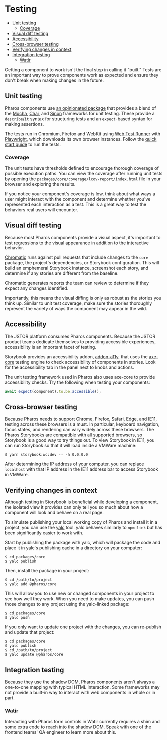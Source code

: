 # Testing

<!-- toc -->

- [Unit testing](#unit-testing)
  * [Coverage](#coverage)
- [Visual diff testing](#visual-diff-testing)
- [Accessibility](#accessibility)
- [Cross-browser testing](#cross-browser-testing)
- [Verifying changes in context](#verifying-changes-in-context)
- [Integration testing](#integration-testing)
  * [Watir](#watir)

<!-- tocstop -->

Getting a component to work isn't the final step in calling it "built." Tests are an important way to prove components work as expected and ensure they don't break when making changes in the future.

## Unit testing

Pharos components use [an opinionated package](https://github.com/open-wc/open-wc/tree/main/packages/testing) that provides a blend of the [Mocha](https://mochajs.org/), [Chai](https://www.chaijs.com/), and [Sinon](https://sinonjs.org/) frameworks for unit testing. These provide a `describe`/`it` syntax for structuring tests and an `expect`-based syntax for making assertions.

The tests run in Chromium, Firefox and WebKit using [Web Test Runner](https://github.com/modernweb-dev/web/tree/main/packages/test-runner) with [Playwright](https://playwright.dev/), which downloads its own browser instances. Follow the [quick start guide](./quick-start.md) to run the tests.

### Coverage

The unit tests have thresholds defined to encourage thorough coverage of possible execution paths. You can view the coverage after running unit tests by opening the `packages/core/coverage/lcov-report/index.html` file in your browser and exploring the results.

If you notice your component's coverage is low, think about what ways a user might interact with the component and determine whether you've represented each interaction as a test. This is a great way to test the behaviors real users will encounter.

## Visual diff testing

Because most Pharos components provide a visual aspect, it's important to test regressions to the visual appearance in addition to the interactive behavior.

[Chromatic](https://www.chromatic.com/) runs against pull requests that include changes to the `core` package, the project's dependencies, or Storybook configuration. This will build an emphemeral Storybook instance, screenshot each story, and determine if any stories are different from the baseline.

Chromatic generates reports the team can review to determine if they expect any changes identified.

Importantly, this means the visual diffing is only as robust as the stories you think up. Similar to unit test coverage, make sure the stories thoroughly represent the variety of ways the component may appear in the wild.

## Accessibility

The JSTOR platform consumes Pharos components. Because the JSTOR product teams dedicate themselves to providing accessible experiences, accessibility is an important facet of testing.

Storybook provides an accessibility addon, [addon-a11y](https://github.com/storybookjs/storybook/tree/main/addons/a11y), that uses the [axe-core](https://www.npmjs.com/package/axe-core) testing engine to check accessibility of components in stories. Look for the accessibility tab in the panel next to knobs and actions.

The unit testing framework used in Pharos also uses axe-core to provide accessibility checks. Try the following when testing your components:

```typescript
await expect(component).to.be.accessible();
```

## Cross-browser testing

Because Pharos needs to support Chrome, Firefox, Safari, Edge, and IE11, testing across these browsers is a must. In particular, keyboard navigation, focus states, and rendering can vary widely across these browsers. The Pharos Storybooks are compatible with all supported browsers, so Storybook is a good way to try things out. To view Storybook in IE11, you can run Storybook so that it will load inside a VMWare machine:

```shell
$ yarn storybook:wc:dev -- -h 0.0.0.0
```

After determining the IP address of your computer, you can replace `localhost` with that IP address in the IE11 address bar to access Storybook in VMWare.

## Verifying changes in context

Although testing in Storybook is beneficial while developing a component, the isolated view it provides can only tell you so much about how a component will look and behave on a real page.

To simulate publishing your local working copy of Pharos and install it in a project, you can use the [yalc](https://www.npmjs.com/package/yalc) tool. yalc behaves similarly to `npm link` but has been significantly easier to work with.

Start by publishing the package with yalc, which will package the code and place it in yalc's publishing cache in a directory on your computer:

```shell
$ cd packages/core
$ yalc publish
```

Then, install the package in your project:

```shell
$ cd /path/to/project
$ yalc add @pharos/core
```

This will allow you to use new or changed components in your project to see how well they work. When you need to make updates, you can push those changes to any project using the yalc-linked package:

```shell
$ cd packages/core
$ yalc push
```

If you only want to update one project with the changes, you can re-publish and update that project:

```shell
$ cd packages/core
$ yalc publish
$ cd /path/to/project
$ yalc update @pharos/core
```

## Integration testing

Because they use the shadow DOM, Pharos components aren't always a one-to-one mapping with typical HTML interaction. Some frameworks may not provide a built-in way to interact with web components in whole or in part.

### Watir

Interacting with Pharos form controls in Watir currently requires a shim and some extra code to reach into the shadow DOM. Speak with one of the frontend teams' QA engineer to learn more about this.
